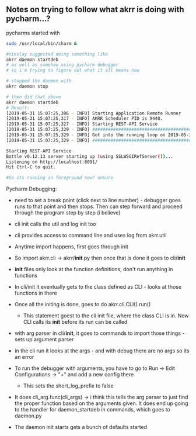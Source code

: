 ## Notes on trying to follow what akrr is doing with pycharm...?
pycharms started with 
```bash
sudo /usr/local/bin/charm &
```

```bash
#nikolay suggested doing something like
akrr daemon startdeb
# as well as somehow using pycharm debugger
# so i'm trying to figure out what it all means now
```

```bash
# stopped the daemon with
akrr daemon stop

# then did that above
akrr daemon startdeb
# Result:
[2019-05-31 15:07:25,306 - INFO] Starting Application Remote Runner
[2019-05-31 15:07:25,317 - INFO] AKRR Scheduler PID is 9448.
[2019-05-31 15:07:25,327 - INFO] Starting REST-API Service
[2019-05-31 15:07:25,329 - INFO] ####################################################################################################
[2019-05-31 15:07:25,329 - INFO] Got into the running loop on 2019-05-31 15:07:25
[2019-05-31 15:07:25,329 - INFO] ####################################################################################################

Starting REST-API Service
Bottle v0.12.13 server starting up (using SSLWSGIRefServer())...
Listening on http://localhost:8091/
Hit Ctrl-C to quit.

#So its running in foreground now? unsure

```


Pycharm Debugging:
- need to set a break point (click next to line number) - debugger goes runs to that point and then stops. Then can step forward and proceed through the program step by step (i believe)
- cli init calls the util and log init too
- cli provides access to command line and uses log from akrr.util
- Anytime import happens, first goes through init
- So import akrr.cli -> akrr/__init__.py then once that is done it goes to cli/__init__
- __init__ files only look at the function definitions, don't run anything in functions
- In cli/init it eventually gets to the class defined as CLI - looks at those functions in there
- Once all the initing is done, goes to do akrr.cli.CLI().run()
	- This statement goest to the cli init file, where the class CLI is in. Now CLI calls its __init__ before its run can be called
- with arg parser in cli/__init__, it goes to commands to import those things - sets up argument parser
- in the cli run it looks at the args - and with debug there are no args so its an error

- To run the debugger with arguments, you have to go to Run -> Edit Configurations -> "+" and add a new config there
	- This sets the short_log_prefix to false

- It does cli_arg.func(cli_args) -> i think this tells the arg parser to just find the proper function based on the arguments given. It does end up going to the handler for daemon_startdeb in commands, which goes to daemon.py
- The daemon init starts gets a bunch of defaults started




